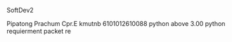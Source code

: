 SoftDev2

Pipatong Prachum Cpr.E kmutnb 6101012610088
python above 3.00 
python requierment packet 
    re 

